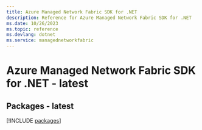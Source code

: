 ```yaml
---
title: Azure Managed Network Fabric SDK for .NET
description: Reference for Azure Managed Network Fabric SDK for .NET
ms.date: 10/26/2023
ms.topic: reference
ms.devlang: dotnet
ms.service: managednetworkfabric
---
```

# Azure Managed Network Fabric SDK for .NET - latest
## Packages - latest
[!INCLUDE [packages](managed-network-fabric-index.md)]